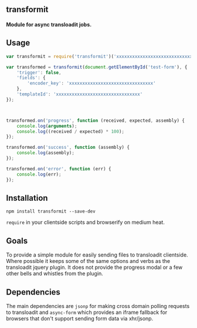 ## transformit
#### Module for async transloadit jobs.

## Usage

```js
var transformit = require('transformit')('xxxxxxxxxxxxxxxxxxxxxxxxxxxxxxxx'); // Transloadit Key

var transformed = transformit(document.getElementById('test-form'), {
    'trigger': false,
    'fields': {
        'encoder_key': 'xxxxxxxxxxxxxxxxxxxxxxxxxxxxxxxx'
    },
    'templateId': 'xxxxxxxxxxxxxxxxxxxxxxxxxxxxxxxx'
});



transformed.on('progress', function (received, expected, assembly) {
    console.log(arguments);
    console.log((received / expected) * 100);
});

transformed.on('success', function (assembly) {
    console.log(assembly);
});

transformed.on('error', function (err) {
    console.log(err);
});
```

## Installation

```
npm install transformit --save-dev
```

`require` in your clientside scripts and browserify on medium heat.

## Goals

To provide a simple module for easily sending files to transloadit clientside. Where possible it keeps some 
of the same options and verbs as the transloadit jquery plugin. It does not provide the progress modal or a 
few other bells and whistles from the plugin.

## Dependencies

The main dependencies are `jsonp` for making cross domain polling requests to transloadit and `async-form` which 
provides an iframe fallback for browsers that don't support sending form data via xhr/jsonp.
